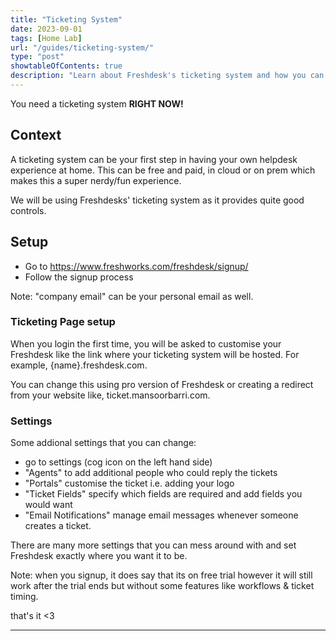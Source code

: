 ```yaml
---
title: "Ticketing System"
date: 2023-09-01
tags: [Home Lab]
url: "/guides/ticketing-system/"
type: "post"
showtableOfContents: true
description: "Learn about Freshdesk's ticketing system and how you can create and manage a ticketing system for your home lab!"
---
```


You need a ticketing system **RIGHT NOW!**

## Context
A ticketing system can be your first step in having your own helpdesk experience at home. This can be free and paid, in cloud or on prem which makes this a super nerdy/fun experience. 

We will be using Freshdesks' ticketing system as it provides quite good controls. 

## Setup 
- Go to https://www.freshworks.com/freshdesk/signup/ 
- Follow the signup process 

Note: "company email" can be your personal email as well.

### Ticketing Page setup 
When you login the first time, you will be asked to customise your Freshdesk like the link where your ticketing system will be hosted. For example, {name}.freshdesk.com. 

You can change this using pro version of Freshdesk or creating a redirect from your website like, ticket.mansoorbarri.com.

### Settings 
Some addional settings that you can change: 
- go to settings (cog icon on the left hand side) 
- "Agents" to add additional people who could reply the tickets 
- "Portals" customise the ticket i.e. adding your logo 
- "Ticket Fields" specify which fields are required and add fields you would want
- "Email Notifications" manage email messages whenever someone creates a ticket. 

There are many more settings that you can mess around with and set Freshdesk exactly where you want it to be. 

Note: when you signup, it does say that its on free trial however it will still work after the trial ends but without some features like workflows & ticket timing.

that's it <3

----

  